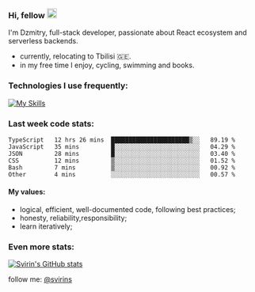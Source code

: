 ### Hi, fellow <img src="https://camo.githubusercontent.com/e8e7b06ecf583bc040eb60e44eb5b8e0ecc5421320a92929ce21522dbc34c891/68747470733a2f2f6d656469612e67697068792e636f6d2f6d656469612f6876524a434c467a6361737252346961377a2f67697068792e676966" data-canonical-src="https://media.giphy.com/media/hvRJCLFzcasrR4ia7z/giphy.gif" style="width: 20px; display: inline-block;" data-target="animated-image.originalImage"> 

<article class="markdown-body entry-content container-lg f5" itemprop="text">

I'm Dzmitry, full-stack developer, passionate about React ecosystem and serverless backends.
  
- currently, relocating to Tbilisi 🇬🇪.  
- in my free time I enjoy, cycling, swimming and books.
  
### [](#things-i-code-with)Technologies I use frequently:
[![My Skills](https://skillicons.dev/icons?i=apollo,aws,docker,express,firebase,graphql,jest,js,linux,mysql,nextjs,nodejs,postgres,prisma,react,supabase,tailwind,ts&perline=9)](https://skillicons.dev)

### [](#WakaTime)Last week code stats:

<!--START_SECTION:waka-->

```text
TypeScript   12 hrs 26 mins  ██████████████████████▒░░   89.19 %
JavaScript   35 mins         █░░░░░░░░░░░░░░░░░░░░░░░░   04.29 %
JSON         28 mins         █░░░░░░░░░░░░░░░░░░░░░░░░   03.40 %
CSS          12 mins         ▒░░░░░░░░░░░░░░░░░░░░░░░░   01.52 %
Bash         7 mins          ▒░░░░░░░░░░░░░░░░░░░░░░░░   00.92 %
Other        4 mins          ░░░░░░░░░░░░░░░░░░░░░░░░░   00.57 %
```

<!--END_SECTION:waka-->

#### [](#my-values)My values:

*   logical, efficient, well-documented code, following best practices;
*   honesty, reliability,responsibility;
*   learn iteratively;

### [](#MoreStats)Even more stats:

[![Svirin's GitHub stats](https://github-readme-stats.vercel.app/api?username=svirins&show_icons=true&theme=radical)](https://github.com/anuraghazra/github-readme-stats)   
  
  
follow me: [@svirins](https://www.twitter.com/svirins)

</article>
